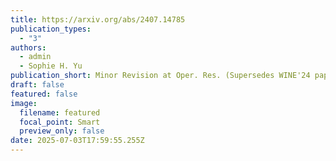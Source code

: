 ```yaml
---
title: https://arxiv.org/abs/2407.14785
publication_types:
  - "3"
authors:
  - admin
  - Sophie H. Yu
publication_short: Minor Revision at Oper. Res. (Supersedes WINE'24 paper)
draft: false
featured: false
image:
  filename: featured
  focal_point: Smart
  preview_only: false
date: 2025-07-03T17:59:55.255Z
---
```

